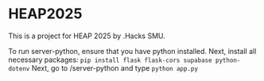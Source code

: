 # HEAP2025
This is a project for HEAP 2025 by .Hacks SMU. 

To run server-python, ensure that you have python installed.
Next, install all necessary packages:
```pip install flask flask-cors supabase python-dotenv```
Next, go to /server-python and type
```python app.py```
